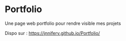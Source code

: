 # Portfolio
Une page web portfolio pour rendre visible mes projets

Dispo sur : https://jnniferv.github.io/Portfolio/
